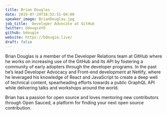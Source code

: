 ```yaml
---
title: Brian Douglas
date: 2019-07-24T18:52:51-04:00
speaker_image: BrianDouglas.jpg
job_title:  Developer Advocate at GitHub
twitter: bdougieYO
github: bdougie
website: https://bdougie.live/
draft: false
---
```


Brian Douglas is a member of the Developer Relations team at GitHub where he works on increasing use of the GitHub and its API by fostering a community of early adopters through the developer programs. In the past he’s lead Developer Advocacy and Front-end development at Netlify, where he leveraged his knowledge of React and JavaScript to create a deep well of technical content, spearheading efforts towards a public GraphQL API while delivering talks and workshops around the world.

Brian has a passion for open source and loves mentoring new contributors through Open Sauced, a platform for finding your next open source contribution.
